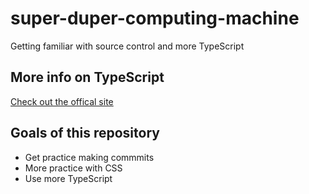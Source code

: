 # super-duper-computing-machine
Getting familiar with source control and more TypeScript

## More info on TypeScript
[Check out the offical site](https://www.typescriptlang.org/)

## Goals of this repository
- Get practice making commmits
- More practice with CSS
- Use more TypeScript
